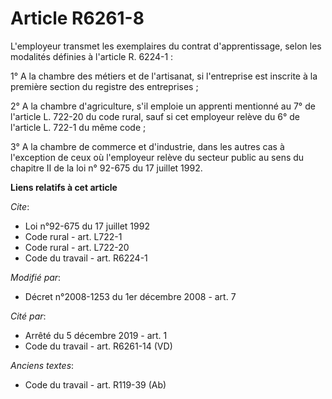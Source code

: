 # Article R6261-8

L'employeur transmet les exemplaires du contrat d'apprentissage, selon les modalités définies à l'article R. 6224-1 : 

1° A la chambre des métiers et de l'artisanat, si l'entreprise est inscrite à la première section du registre des
entreprises ; 

2° A la chambre d'agriculture, s'il emploie un apprenti mentionné au 7° de l'article L. 722-20 du code rural, sauf si cet
employeur relève du 6° de l'article L. 722-1 du même code ; 

3° A la chambre de commerce et d'industrie, dans les autres cas à l'exception de ceux où l'employeur relève du secteur public
au sens du chapitre II de la loi n° 92-675 du 17 juillet 1992.

**Liens relatifs à cet article**

_Cite_:

  - Loi n°92-675 du 17 juillet 1992
  - Code rural - art. L722-1
  - Code rural - art. L722-20
  - Code du travail - art. R6224-1

_Modifié par_:

  - Décret n°2008-1253 du 1er décembre 2008 - art. 7

_Cité par_:

  - Arrêté du 5 décembre 2019 - art. 1
  - Code du travail - art. R6261-14 (VD)

_Anciens textes_:

  - Code du travail - art. R119-39 (Ab)
